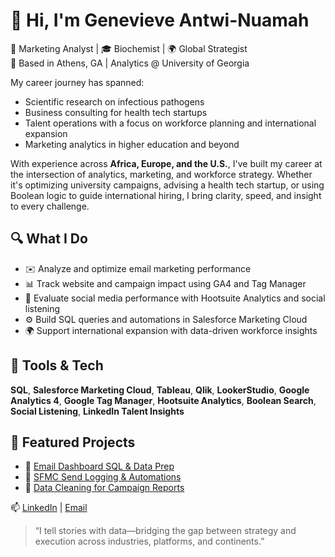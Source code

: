 # 👋 Hi, I'm Genevieve Antwi-Nuamah

🎯 Marketing Analyst | 🎓 Biochemist | 🌍 Global Strategist  
📍 Based in Athens, GA | Analytics @ University of Georgia





  My career journey has spanned:

- Scientific research on infectious pathogens  
- Business consulting for health tech startups  
- Talent operations with a focus on workforce planning and international expansion  
- Marketing analytics in higher education and beyond




With experience across **Africa, Europe, and the U.S.**, I've built my career at the intersection of analytics, marketing, and workforce strategy. Whether it's optimizing university campaigns, advising a health tech startup, or using Boolean logic to guide international hiring, I bring clarity, speed, and insight to every challenge.


## 🔍 What I Do

- ✉️ Analyze and optimize email marketing performance  
- 📊 Track website and campaign impact using GA4 and Tag Manager  
- 📱 Evaluate social media performance with Hootsuite Analytics and social listening  
- ⚙️ Build SQL queries and automations in Salesforce Marketing Cloud  
- 🌍 Support international expansion with data-driven workforce insights



## 🧰 Tools & Tech

**SQL**, **Salesforce Marketing Cloud**, **Tableau**, **Qlik**,  **LookerStudio**,
**Google Analytics 4**, **Google Tag Manager**, **Hootsuite Analytics**, **Boolean Search**, **Social Listening**, **LinkedIn Talent Insights**



## 📌 Featured Projects

- 🔗 [Email Dashboard SQL & Data Prep](https://github.com/GenevieveAN/email-performance-dashboard)  
- 🔗 [SFMC Send Logging & Automations](https://github.com/GenevieveAN/Salesforce-Marketing-Cloud) 
- 🔗 [Data Cleaning for Campaign Reports](https://github.com/GenevieveAN/data-cleaning-scripts)




📫 [LinkedIn](https://www.linkedin.com/in/genevieveantwi-nuamah) | [Email](mailto:genevieve@example.com)

> “I tell stories with data—bridging the gap between strategy and execution across industries, platforms, and continents.”


